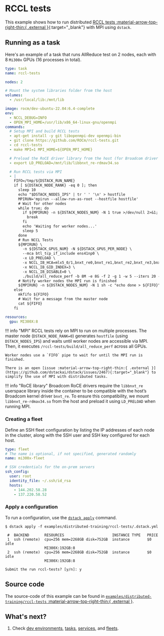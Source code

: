 # RCCL tests

This example shows how to run distributed [RCCL tests :material-arrow-top-right-thin:{ .external }](https://github.com/ROCm/rccl-tests){:target="_blank"} with MPI using `dstack`.

## Running as a task

Here's an example of a task that runs AllReduce test on 2 nodes, each with 8 `Mi300x` GPUs (16 processes in total).

<div editor-title="examples/distributed-training/rccl-tests/.dstack.yml">

```yaml
type: task
name: rccl-tests

nodes: 2

# Mount the system libraries folder from the host
volumes:
  - /usr/local/lib:/mnt/lib

image: rocm/dev-ubuntu-22.04:6.4-complete
env:
  - NCCL_DEBUG=INFO
  - OPEN_MPI_HOME=/usr/lib/x86_64-linux-gnu/openmpi
commands:
  # Setup MPI and build RCCL tests
  - apt-get install -y git libopenmpi-dev openmpi-bin
  - git clone https://github.com/ROCm/rccl-tests.git
  - cd rccl-tests
  - make MPI=1 MPI_HOME=${OPEN_MPI_HOME}

  # Preload the RoCE driver library from the host (for Broadcom driver compatibility)
  - export LD_PRELOAD=/mnt/lib/libbnxt_re-rdmav34.so

  # Run RCCL tests via MPI
  - |
    FIFO=/tmp/${DSTACK_RUN_NAME}
    if [ ${DSTACK_NODE_RANK} -eq 0 ]; then
      sleep 10
      echo "$DSTACK_NODES_IPS" | tr ' ' '\n' > hostfile
      MPIRUN='mpirun --allow-run-as-root --hostfile hostfile'
      # Wait for other nodes
      while true; do
        if ${MPIRUN} -n ${DSTACK_NODES_NUM} -N 1 true >/dev/null 2>&1; then
          break
        fi
        echo 'Waiting for worker nodes...'
        sleep 5
      done
      # Run NCCL Tests
      ${MPIRUN} \
        -n ${DSTACK_GPUS_NUM} -N ${DSTACK_GPUS_PER_NODE} \
        --mca btl_tcp_if_include ens41np0 \
        -x LD_PRELOAD \
        -x NCCL_IB_HCA=mlx5_0/1,bnxt_re0,bnxt_re1,bnxt_re2,bnxt_re3,bnxt_re4,bnxt_re5,bnxt_re6,bnxt_re7 \
        -x NCCL_IB_GID_INDEX=3 \
        -x NCCL_IB_DISABLE=0 \
        ./build/all_reduce_perf -b 8M -e 8G -f 2 -g 1 -w 5 --iters 20 -c 0;
      # Notify worker nodes the MPI run is finished
      ${MPIRUN} -n ${DSTACK_NODES_NUM} -N 1 sh -c "echo done > ${FIFO}"
    else
      mkfifo ${FIFO}
      # Wait for a message from the master node
      cat ${FIFO}
    fi

resources:
  gpu: MI300X:8
```

</div>

!!! info "MPI"
    RCCL tests rely on MPI to run on multiple processes. The master node (`DSTACK_NODE_RANK=0`) generates `hostfile` (using `DSTACK_NODES_IPS`) 
    and waits until worker nodes are accessible via MPI. 
    Then, it executes `/rccl-tests/build/all_reduce_perf` across all GPUs.

    Worker nodes use a `FIFO` pipe to wait for until the MPI run is finished.

    There is an open [issue :material-arrow-top-right-thin:{ .external }](https://github.com/dstackai/dstack/issues/2467){:target="_blank"} to simplify the use of MPI with distributed tasks.

!!! info "RoCE library"
    Broadcom RoCE drivers require the `libbnxt_re` userspace library inside the container to be compatible with the host’s Broadcom 
    kernel driver `bnxt_re`. To ensure this compatibility, we mount `libbnxt_re-rdmav34.so` from the host and preload it 
    using `LD_PRELOAD` when running MPI.

### Creating a fleet

Define an SSH fleet configuration by listing the IP addresses of each node in the cluster, along with the SSH user and SSH key configured for each host.

```yaml
type: fleet
# The name is optional, if not specified, generated randomly
name: mi300x-fleet

# SSH credentials for the on-prem servers
ssh_config:
  user: root
  identity_file: ~/.ssh/id_rsa
  hosts:
    - 144.202.58.28
    - 137.220.58.52
```

### Apply a configuration

To run a configuration, use the [`dstack apply`](https://dstack.ai/docs/reference/cli/dstack/apply/) command.

<div class="termy">

```shell
$ dstack apply -f examples/distributed-training/rccl-tests/.dstack.yml

 #  BACKEND       RESOURCES                      INSTANCE TYPE   PRICE
 1  ssh (remote)  cpu=256 mem=2268GB disk=752GB  instance        $0      idle
                  MI300X:192GB:8
 2  ssh (remote)  cpu=256 mem=2268GB disk=752GB  instance        $0      idle
                  MI300X:192GB:8

Submit the run rccl-tests? [y/n]: y
```

</div>

## Source code

The source-code of this example can be found in 
[`examples/distributed-training/rccl-tests` :material-arrow-top-right-thin:{ .external }](https://github.com/dstackai/dstack/blob/master/examples/distributed-training/rccl-tests).

## What's next?

1. Check [dev environments](https://dstack.ai/docs/dev-environments), [tasks](https://dstack.ai/docs/tasks), 
   [services](https://dstack.ai/docs/services), and [fleets](https://dstack.ai/docs/concepts/fleets).
